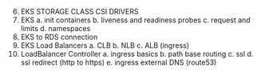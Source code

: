 06. EKS STORAGE CLASS CSI DRIVERS
07. EKS 
    a. init containers
    b. liveness and readiness probes
    c. request and limits
    d. namespaces
08. EKS to RDS connection
09. EKS Load Balancers
    a. CLB
    b. NLB
    c. ALB (ingress)
10. LoadBalancer Controller
    a. ingress basics
    b. path base routing
    c. ssl
    d. ssl redirect (http to https)
    e. ingress external DNS (route53)
